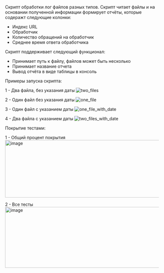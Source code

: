 Скрипт обработки лог файлов разных типов.
Скрипт читает файлы и на основании полученной информации формирует отчёты, которые содеражт следующие колонки:
- Индекс URL
- Обработчик
- Количество обращений на обработчик
- Среднее время ответа обработчика

Скрипт поддерживает следующий функционал:
- Принимает путь к файлу, файлов может быть несколько
- Принимает название отчета
- Вывод отчёта в виде таблицы в консоль
  
Примеры запуска скрипта:

1 - Два файла, без указания даты
![two_files](https://github.com/user-attachments/assets/a940e246-2627-4b05-8232-c3427326bb4c)

2 - Один файл без указания даты
![one_file](https://github.com/user-attachments/assets/6044d18c-63ea-460f-9329-c594b49cbc14)

3 - Один файл с указанием даты
![one_file_with_date](https://github.com/user-attachments/assets/76fe86d2-84a1-4ba6-9094-001fffd8a3dd)

4 - Два файла с указанием даты
![two_files_with_date](https://github.com/user-attachments/assets/09b06173-1040-46da-ae81-098e490bd27a)

Покрытие тестами:

1 - Общий процент покрытия
<img width="1094" height="189" alt="image" src="https://github.com/user-attachments/assets/208c8cce-f0c8-4423-92b6-320d89f30146" />

2 - Все тесты
<img width="1210" height="200" alt="image" src="https://github.com/user-attachments/assets/32126eb9-1b8e-43ad-82c2-36a594a20d30" />



